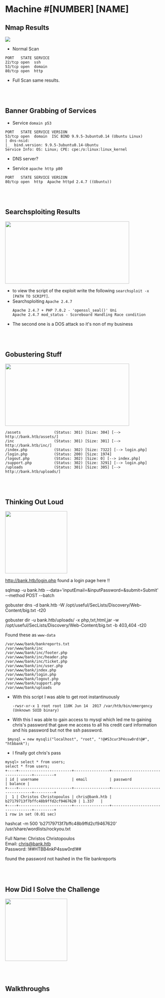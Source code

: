 # Machine #[NUMBER] [NAME]  


## Nmap Results  
<img src="https://nmap.org/images/nmap-logo-256x256.png">  

  * Normal Scan  
   ```console
   PORT   STATE SERVICE
   22/tcp open  ssh
   53/tcp open  domain
   80/tcp open  http
   ```

  * Full Scan same results.

<br/><br/>

## Banner Grabbing of Services
* Service `domain p53`
 ```console
 PORT   STATE SERVICE VERSION
 53/tcp open  domain  ISC BIND 9.9.5-3ubuntu0.14 (Ubuntu Linux)
 | dns-nsid:
 |_  bind.version: 9.9.5-3ubuntu0.14-Ubuntu
 Service Info: OS: Linux; CPE: cpe:/o:linux:linux_kernel
 ```  
 * DNS server?  


* Service `apache http p80`
 ```console
 PORT   STATE SERVICE VERSION
 80/tcp open  http	Apache httpd 2.4.7 ((Ubuntu))
 ```

<br/><br/>

## Searchsploiting Results   
<img src="https://www.offensive-security.com/wp-content/uploads/2020/05/SearchSploit-1.png" width=400 height=200>   

  * to view the script of the exploit write the following `searchsploit -x [PATH TO SCRIPT]`.
  * Searchsploiting `Apache 2.4.7`
    ```console
    Apache 2.4.7 + PHP 7.0.2 - 'openssl_seal()' Uni 
    Apache 2.4.7 mod_status - Scoreboard Handling Race condition
    ```  
  * The second one is a DOS attack so it's non of my business

<br/><br/>

## Gobustering Stuff  
<img src="https://cdn.akamai.steamstatic.com/steam/apps/1092880/capsule_616x353.jpg?t=1605640630" width=400 height=200>  

```console
/assets               (Status: 301) [Size: 304] [--> http://bank.htb/assets/]
/inc                  (Status: 301) [Size: 301] [--> http://bank.htb/inc/]   
/index.php            (Status: 302) [Size: 7322] [--> login.php]             
/login.php            (Status: 200) [Size: 1974]                             
/logout.php           (Status: 302) [Size: 0] [--> index.php]                
/support.php          (Status: 302) [Size: 3291] [--> login.php]             
/uploads              (Status: 301) [Size: 305] [--> http://bank.htb/uploads/]
```

<br/><br/>

## Thinking Out Loud  
<img src="https://encrypted-tbn0.gstatic.com/images?q=tbn:ANd9GcQr4hzX6KoRN5PjPJjy8QC43K0T-CoXZHawDIxG4jCa9aMD1K8Vl3vhpG2a2OVbiy-i93c&usqp=CAU" width=200 height=200>   


http://bank.htb/login.php found a login page here !!   



sqlmap -u bank.htb --data='inputEmail=&inputPassword=&submit=Submit' --method POST  --batch  


gobuster dns -d bank.htb -W /opt/useful/SecLists/Discovery/Web-Content/big.txt -t20

gobuster dir -u bank.htb/uploads/ -x php,txt,html,jar -w /opt/useful/SecLists/Discovery/Web-Content/big.txt -b 403,404 -t20

Found these as `www-data`

```console
/var/www/bank/bankreports.txt
/var/www/bank/inc
/var/www/bank/inc/footer.php
/var/www/bank/inc/header.php
/var/www/bank/inc/ticket.php
/var/www/bank/inc/user.php
/var/www/bank/index.php
/var/www/bank/login.php
/var/www/bank/logout.php
/var/www/bank/support.php
/var/www/bank/uploads
```

* With this script I was able to get root instantinuously  
  ```console
  -rwsr-xr-x 1 root root 110K Jun 14  2017 /var/htb/bin/emergency (Unknown SUID binary) 
  ```

* With this I was able to gain access to mysql which led me to gaining chris's password that gave me access to all his credit card information and his password but not the ssh password.
```console
 $mysql = new mysqli("localhost", "root", "!@#S3cur3P4ssw0rd!@#", "htbbank");  
```

 * I finally got chris's pass  
```console
mysql> select * from users;
select * from users;
+----+------------------------+----------------+----------------------------------+---------+
| id | username               | email          | password                         | balance |
+----+------------------------+----------------+----------------------------------+---------+
|  1 | Christos Christopoulos | chris@bank.htb | b27179713f7bffc48b9ffd2cf9467620 | 1.337   |
+----+------------------------+----------------+----------------------------------+---------+
1 row in set (0.01 sec)

```  

hashcat -m 500 'b27179713f7bffc48b9ffd2cf9467620' /usr/share/wordlists/rockyou.txt   


Full Name: Christos Christopoulos                                               
Email: chris@bank.htb                                                           
Password: !##HTBB4nkP4ssw0rd!##    

found the password not hashed in the file bankreports  


<br/><br/>

## How Did I Solve the Challenge  
<img src="https://images.lifesizecustomcutouts.com/image/cache/catalog/febProds21/SP000081-500x500.png" width=200 height=200>   

<br/><br/>

## Walkthroughs  

